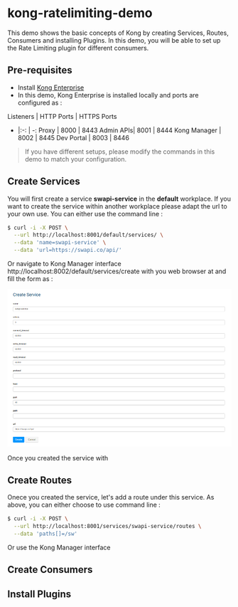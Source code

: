 # kong-ratelimiting-demo

This demo shows the basic concepts of Kong by creating Services, Routes, Consumers and installing Plugins. In this demo, you will be able to set up the Rate Limiting plugin for different consumers.

## Pre-requisites

- Install [Kong Enterprise](https://docs.konghq.com/enterprise/0.34-x/installation/docker/)
- In this demo, Kong Enterprise is installed locally and ports are configured as :


Listeners | HTTP Ports | HTTPS Ports
- |:-: | -:
Proxy | 8000 | 8443
Admin APIs| 8001 | 8444
Kong Manager | 8002 | 8445
Dev Portal | 8003 | 8446

> If you have different setups, please modify the commands in this demo to match your configuration.

## Create Services
You will first create a service **swapi-service** in the **default** workplace. If you want to create the service within another workplace please adapt the url to your own use. You can either use the command line :

```bash
$ curl -i -X POST \
  --url http://localhost:8001/default/services/ \
  --data 'name=swapi-service' \
  --data 'url=https://swapi.co/api/'
```

Or navigate to Kong Manager interface http://localhost:8002/default/services/create with you web browser at  and fill the form as :

![Create swapi-service](https://github.com/nexDigitalDev/kong-ratelimiting-demo/blob/master/img/createservice.PNG?raw=true)

Once you created the service with 

## Create Routes
Onece you created the service, let's add a route under this service. As above, you can either choose to use command line :
```bash
$ curl -i -X POST \
  --url http://localhost:8001/services/swapi-service/routes \
  --data 'paths[]=/sw'
```
Or use the Kong Manager interface

## Create Consumers

## Install Plugins

